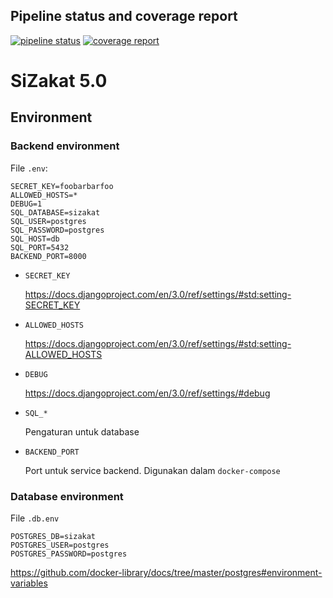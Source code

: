 ## Pipeline status and coverage report


[![pipeline status](https://gitlab.cs.ui.ac.id/sizakat/5.0/sizakat-backend/badges/master/pipeline.svg)](https://gitlab.cs.ui.ac.id/sizakat/5.0/sizakat-backend/-/commits/master)
[![coverage report](https://gitlab.cs.ui.ac.id/sizakat/5.0/sizakat-backend/badges/master/coverage.svg)](https://gitlab.cs.ui.ac.id/sizakat/5.0/sizakat-backend/-/commits/master)

# SiZakat 5.0

## Environment

### Backend environment

File `.env`:

```
SECRET_KEY=foobarbarfoo
ALLOWED_HOSTS=*
DEBUG=1
SQL_DATABASE=sizakat
SQL_USER=postgres
SQL_PASSWORD=postgres
SQL_HOST=db
SQL_PORT=5432
BACKEND_PORT=8000
```

- `SECRET_KEY`

  https://docs.djangoproject.com/en/3.0/ref/settings/#std:setting-SECRET_KEY

- `ALLOWED_HOSTS`

  https://docs.djangoproject.com/en/3.0/ref/settings/#std:setting-ALLOWED_HOSTS

- `DEBUG`

  https://docs.djangoproject.com/en/3.0/ref/settings/#debug

- `SQL_*`

  Pengaturan untuk database

- `BACKEND_PORT`

  Port untuk service backend. Digunakan dalam `docker-compose`

### Database environment

File `.db.env`

```
POSTGRES_DB=sizakat
POSTGRES_USER=postgres
POSTGRES_PASSWORD=postgres
```

https://github.com/docker-library/docs/tree/master/postgres#environment-variables
